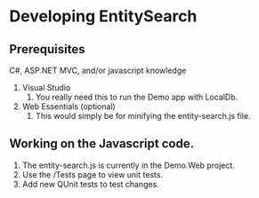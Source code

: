 # Developing EntitySearch

## Prerequisites

C#, ASP.NET MVC, and/or javascript knowledge

1. Visual Studio
    1. You really need this to run the Demo app with LocalDb.
1. Web Essentials (optional)
    1. This would simply be for minifying the entity-search.js file.

## Working on the Javascript code.

1. The entity-search.js is currently in the Demo.Web project.
1. Use the /Tests page to view unit tests.
1. Add new QUnit tests to test changes.